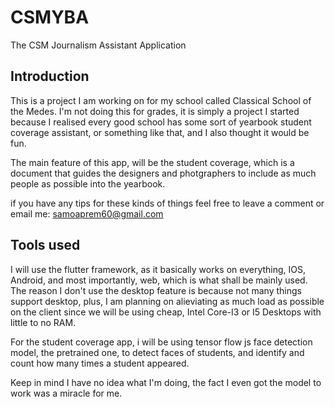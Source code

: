 # CSMYBA

The CSM Journalism Assistant Application

## Introduction

This is a project I am working on for my school called Classical School of the Medes.
I'm not doing this for grades, it is simply a project I started because I realised every good school has some sort of yearbook student coverage assistant, or something like that, and I also thought it would be fun.

The main feature of this app, will be the student coverage, which is a document that guides the designers and photgraphers to include as much people as possible into the yearbook.

if you have any tips for these kinds of things feel free to leave a comment or email me: samoaprem60@gmail.com

## Tools used

I will use the flutter framework, as it basically works on everything, IOS, Android, and most importantly, web, which is what shall be mainly used.
The reason I don't use the desktop feature is because not many things support desktop, plus, I am planning on alieviating as much load as possible on the client since we will be using cheap, Intel Core-I3 or I5 Desktops with little to no RAM.

For the student coverage app, i will be using tensor flow js face detection model, the pretrained one, to detect faces of students, and identify and count how many times a student appeared.

Keep in mind I have no idea what I'm doing, the fact I even got the model to work was a miracle for me.

